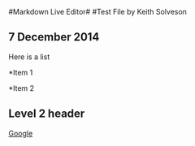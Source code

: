 <p><markdown>
#Markdown Live Editor#
#Test File by Keith Solveson

## 7 December 2014


Here is a list

*Item 1

*Item 2

## Level 2 header

[Google](http://www.google.com)


</markdown></p>
